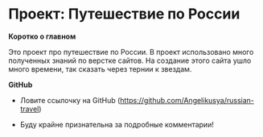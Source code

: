# Проект: Путешествие по России

**Коротко о главном**

Это проект про путешествие по России. 
В проект использовано много полученных знаний по верстке сайтов. На создание этого сайта ушло много времени, так сказать через тернии к звездам.

**GitHub**

* Ловите ссылочку на GitHub (https://github.com/Angelikusya/russian-travel)

* Буду крайне признательна за подробные комментарии! 

